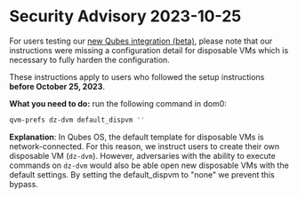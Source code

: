 # Security Advisory 2023-10-25

For users testing our [new Qubes integration (beta)](https://github.com/freedomofpress/dangerzone/blob/main/INSTALL.md#qubes-os), please note that our instructions were missing a configuration detail for disposable VMs which is necessary to fully harden the configuration.

These instructions apply to users who followed the setup instructions **before October 25, 2023**.

**What you need to do:** run the following command in dom0:

```bash
qvm-prefs dz-dvm default_dispvm ''
```

**Explanation**: In Qubes OS, the default template for disposable VMs is network-connected. For this reason, we instruct users to create their own disposable VM (`dz-dvm`). However, adversaries with the ability to execute commands on `dz-dvm` would also be able open new disposable VMs with the default settings. By setting the default_dispvm to "none" we prevent this bypass.

